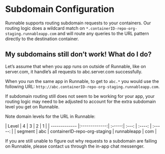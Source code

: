 Subdomain Configuration
============

Runnable supports routing subdomain requests to your containers.
Our routing logic does a wildcard match on ```*.containerID-repo-org-staging.runnableapp.com``` and will route any queries to the URL pattern directly to the destination container.

## My subdomains still don’t work! What do I do?

Let’s assume that when you app runs on outside of Runnable, like on server.com, it handle’s all requests to abc.server.com successfully.

When you run the same app in Runnable, to get to ```abc.*``` you would use the following  URL: ```http://abc.containerID-repo-org-staging.runnableapp.com```.

If subdomain routing still does not seem to be working for your app, your routing logic may need to be adjusted to account for the extra subdomain level you get on Runnable. 

Note domain levels for the URL in Runnable:


| Level        | 4           | 3  | 2 | 1 |
| ------------- |:-------------:| :-----:| :---: | :----: |  :-----: |
| segment      | abc | containerID-repo-org-staging | runnableapp |  com |


If you are still unable to figure out why requests to a subdomain are failing on Runnable, please contact us through the in-app chat messenger. 
